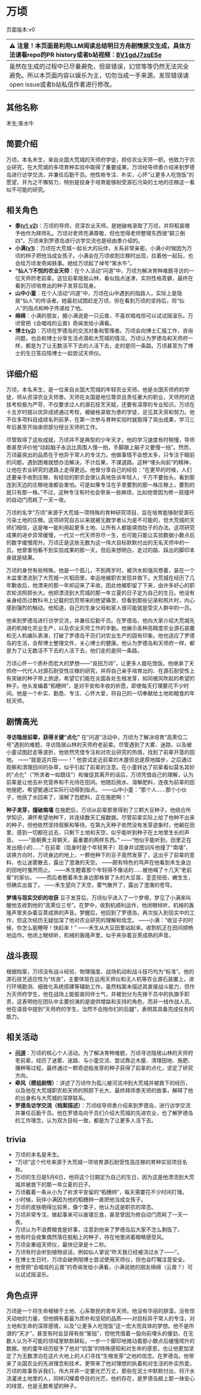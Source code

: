 # 万顷
页面版本:v0
 

| :warning: 注意！本页面是利用LLM阅读总结明日方舟剧情原文生成，具体方法请看repo的PR history或者b站视频：[BV1gdJ7zqESe](https://www.bilibili.com/video/BV1gdJ7zqESe/)         |
|:----------------------------|
| 虽然在生成的过程中已尽量避免，但是错误，幻觉等等仍然无法完全避免。所以本页面内容以娱乐为主，切勿当成一手来源。发现错误请open issue或者b站私信作者进行修改。|



## 其他名称
禾生;笨水牛
## 简要介绍
万顷，本名禾生，来自炎国大荒城的天师府学徒，担任农业天师一职。他致力于农业研究，在大荒城的多项育种实验中取得了重要成果。万顷经导师黍介绍来到罗德岛进行访学交流，并兼任后勤干员。他性格专注、朴实，心怀“让更多人吃饱饭”的愿望，并为之不懈努力，特别是投身于培育能够耐受源石污染的土地的庄稼这一看似不可能的研究。
## 相关角色
-   **黍([v1](char_2025_shu.md),[v2](../char_v3/char_2025_shu.md))**：万顷的导师，资深农业天师。是她破格录取了万顷，并将稻苗赠予他作为拜师礼。万顷对老师充满尊敬，但也觉得老师整理东西很“颠三倒四”。万顷来到罗德岛进行访学交流也是经由黍介绍的。
-   **小满([v1](char_4122_grabds.md))**：万顷在大荒城一起长大的玩伴，关系非常亲密。小满小时候因为万顷的辫子把他当成女孩子。小满会在万顷收割庄稼时出现，拉着他一起玩，也会给万顷发奇闻轶事。她给万顷起了绰号“笨水牛”。
-   **“仙人”/不悦的农业天师**：在个人活动“问道”中，万顷为解决育种难题寻访的一位天师府老前辈。这位前辈隐居山林，看似指点迷津，实则性格乖僻，最终在看到万顷培育出的种子发芽后现身。
-   **山中小童**：在个人活动“问道”中，万顷在山中遇到的指路人，实际上是隐居“仙人”的传话者。她最初试图赶走万顷，但在看到万顷的坚持后，将“仙人”的指点和种子传递给了他。
-   **绵绵**：小满的朋友，据小满说是一只云兽，不喜欢唱戏但可以试试摇滚乐。万顷曾把《会唱戏的云兽》奇闻发给小满看。
-   **博士([v2](../char_v3/extended_char_bo_shi.md))**：万顷在罗德岛的交流对象和管理者。万顷会向博士汇报工作，咨询问题，也会和博士分享生活点滴和大荒城的情况。万顷认为罗德岛和天师府一样，都是为了让无数活不下去的人活下去，走的是同一条路。万顷甚至为了博士的生日答应陪博士一起尝试天师仪。
## 详细介绍
万顷，本名禾生，是一位来自炎国大荒城的年轻农业天师。他是炎国天师府的学徒，师从资深农业天师黍。天师在炎国是地位尊崇且责任重大的职业，天师府的选拔考校极为严苛，不仅要求过人的源石技艺天赋，还要有深厚的专业知识。万顷在十五岁时就以优异成绩通过考校，被破格录取为黍的学徒，足见其天资和努力。他不仅多项科目成绩名列前茅，在第一次参与育种实验时就取得了突出成果，学习三年后甚至开始承担部分授业天师的工作。

尽管取得了这些成就，万顷并不是典型的少年天才。他的学习速度有时稍慢，导师黍甚至评价他“动起脑子永远比周围人慢一拍，手脚跟上脑子又要慢一拍”。然而，万顷最突出的品质在于他异于常人的专注力。他做事情不会想太多，只专注于眼前的问题，遇到困难就想办法解决，不计后果，不谋退路。这种“埋头向前”的精神，让他在农业研究的道路上走得更远。他曾分享自己的经验：“在更早的时候，人们还要亲手收割庄稼，有经验的职农会很认真地告诉年轻人，千万不要抬头。看到那连到天边的庄稼地谁都会害怕。可是如果专注在手里要割的那一株庄稼上，要割的就只有那一株。”不过，这种专注有时也会带来一些麻烦，比如他曾因为修一扇撞坏的自动门而耗了一天一夜。

万顷的名字“万顷”来源于大荒城一项特殊的育种研究项目，旨在培育能够耐受源石污染土地的庄稼。这项研究自古以来就被无数学者认为是不可能的，但大荒城的天师们相信，这是唯一能利用起更多土地、让所有人都能填饱肚子的办法。这项研究成果的进步异常缓慢，一代又一代天师穷尽一生，也可能只能让实验数据小数点后的数字缓慢爬升。万顷正是这些无数为这一伟大目标默默付出的无名天师中的一员。他曾害怕看不到实验成果的那一天，但后来想明白，走过的路、踩出的脚印本身就是结果。

万顷的身世有些特殊。他是一个孤儿，不到两岁时，被洪水和强风卷着，装在一个木盆里漂流到了大荒城一片稻田里，幸运地被职农发现并救下。大荒城在经历了几年歉收后，他漂来的那一年却迎来了丰收，因此他被职留了下来，由许多好心的职农轮流照顾长大。他把漂流到大荒城的那一年立夏的日子定为自己的生日。他没有亲身经历过教科书上记载的饥荒带来的绝望痛苦，但看到那些记录和照片时，内心感到强烈的触动。他知道，自己的生身父母和家人很可能就是受灾人群中的一员。

他来到罗德岛进行访学交流，并兼任后勤干员。在罗德岛，他向大家介绍大荒城先进的机械化农业生产，以及农业天师工作的辛勤。他展示各种高精度农业源石装置和无人机编队表演，打破了罗德岛干员们对农业生产的固有印象。他也适应了罗德岛的生活，会帮博士整理文件，关心博士的健康。他认为罗德岛和天师府一样，都是为了让无数活不下去的人活下去，他们走的是同一条路。

万顷心怀一个质朴而宏大的梦想——“良田万顷”，让更多人能吃饱饭。他继承了天师府一代代人对源石耐受性庄稼的研究，并将自己亲手培育出的、在源石耐受性上有突破的种子带上旅途，希望它们能在炎国各处生根发芽，如同被风吹起的希望的种子。他头发编着“稻穗辫”，是对平安和丰收的祈愿，即使每天打理要花不少时间。他是一个朴实、勤恳、专注、心怀大爱，将自己的一切奉献给土地和粮食的年轻天师。
## 剧情高光
**寻访隐居前辈，获得关键“点化”**
在“问道”活动中，万顷为了解决培育“高荚位二号”遇到的难题，寻访隐居山林的天师府老前辈。尽管遇到了大雾、迷路、以及被小童试图赶走等波折，他依然凭借专注和对农业研究的热情，找到了前辈开垦的田地。
——“就是这片田——！”
他尝试走近前辈的木屋但总是原地踏步，之后通过观察和清理田间的杂草，似乎引起了前辈的注意。在小童转达了前辈看似莫名其妙的“点化”（“所求者一如既往”）和催促其离开的话后，万顷凭借自己的理解，认为前辈是让他去补充营养和不光待在田间。他随后挑水、溶解肥料，连夜为前辈的田地施肥，希望能通过实际行动得到指点。
——山中小童：“那个人......那个小伙子，他挑了水回来了，溶解了包肥料，正在施肥啊！”

**种子发芽，撞破南墙**
在施肥后，万顷从前辈那里得到了三颗大豆种子。他结合所学知识，满怀希望地种下，并连续数天汇报数据。尽管前辈实际上给了他种不出来的种子，但他依然坚持观察和等待。在第九天种子依然没有发芽迹象时，他躺在田里，感到一切都在远去，只剩下土地和天空，似乎能听到种子在土地里生长的声音。
——“面朝黄土背朝天，最重要的两样东西。”
——“他似乎能听到，田里正在发出细小的......”
在前辈（现身时是个年轻男子）现身并试图训斥他撞了“南墙”、该换方向时，万顷身边的地上，一颗他种下的豆子竟然发芽了，这出乎了前辈的意料，也让迷雾散去，露出了澄澈的天空。
——颇有特色的骂声在他看到禾生身边的田地时戛然而止。
——禾生瞪着那个年轻得不像话的......被他喊了十几天“老前辈”的家伙。
——而后者瞪着禾生身边那株冒了头的大豆苗，歪歪扭扭，嫩生生，但确实出苗了。
——禾生望向了天空，雾气散开了，露出了澄澈的苍穹。

**梦境与现实交织的收获**
豆子发芽后，万顷似乎进入了一个梦境，梦见了小满来叫醒他去收割他的“高荚位三号”。在梦中，收割机顺利运作，他闭眼倾听，机械的轰隆声里夹杂着豆荚成熟的声音。梦醒后，他回到了罗德岛，再次投入到现实中的工作，但这次经历无疑加深了他对农业研究的理解和信念。
——小满：“收豆子的时候，你怎么能睡呀！快起来！”
——禾生从大豆田里站起来。收割机正在田间顺畅地运作。他闭上眼倾听，机械的轰隆声里，似乎夹杂着豆荚成熟的声音。
## 战斗表现
根据档案，万顷没有战斗经验，物理强度、战场机动和战斗技巧均为“标准”。他的源石技艺适应性为“优良”，主要体现在运用天师仪和无人机等农业源石装置上，进行环境勘测、细致化系统搭建等辅助工作。虽然档案未描述其直接战斗能力，但作为天师府学生，他在战场上能振奋同伴士气，并被划分为先锋干员中的执旗手职责，这表明他在团队中主要扮演的是提供增益和支持的角色，而非一线作战人员。他在语音中提到“天师府的学生，当然不会拖你们的后腿”，表明其具备完成任务的能力。
## 相关活动
-   **[问道](../stories/story_wanqin_set_1.md)**：万顷的核心个人活动。为了解决育种难题，万顷寻访隐居山林的天师府老前辈，经历了迷雾、迷路、与小童交流、尝试靠近木屋、清理田地、施肥、播种等过程，最终通过一颗奇迹般发芽的种子获得了前辈的点化，坚定了研究方向。
-   **牵风（模组剧情）**：讲述了万顷作为孤儿被河流冲到大荒城并被救下的经历，以及他在大荒城职农和天师的照顾下长大、最终拜师黍天师的故事，解释了他的出身和与大荒城的深厚联系。
-   **罗德岛访学交流（档案描述）**：万顷经导师黍介绍来到罗德岛，进行访学交流并兼任后勤干员。他在罗德岛向干员们介绍大荒城的先进农业，也了解罗德岛的工作理念，认为双方目标一致，都是为了让更多人活下去。
## trivia
*   万顷的本名是禾生。
*   “万顷”这个代号来源于大荒城一项培育源石耐受性高庄稼的育种实验项目名称。
*   万顷的生日是5月6日，他将这个日期定为自己的生日，因为这是他漂流到大荒城并被救下的那一年立夏的日子。
*   万顷戴着一条从小为了祈求平安留的“稻穗辫”，每天需要花不少时间打理。
*   小时候，玩伴小满因为他的稻穗辫一直把他当成女孩子。
*   万顷的皮肤晒得比较黑，像个栗子，他认为这是职农的常态。
*   万顷非常专注，做起事来可以废寝忘食，甚至曾因为修自动门而耗了一天一夜。
*   万顷认为不浪费粮食是好事，注意到他来了罗德岛后大家不怎么剩饭了。
*   他有时会收集偶然落在舰船上的种子，待在地里闭着眼睛感受风。
*   万顷会重组天师仪，最快记录是十二秒。
*   万顷有时会听到植物说话，例如仙人掌说“昨天我已经被浇过水了——”。
*   在博士生日时，万顷会破例陪博士尝试使用天师仪，但也会叮嘱注意安全。
*   他曾把“会唱戏的云兽”的奇闻发给小满看，小满说她的朋友绵绵（云兽？）可以试试摇滚乐。
## 角色点评
万顷是一个将生命根植于土地、心系黎民的青年天师。他没有华丽的辞藻，没有惊天动地的力量，但他拥有着最为质朴和坚韧的品质——对目标异于常人的专注，对土地和生命的深厚感情，以及“让更多人吃饱饭”这一宏大而具体的梦想。他不是所谓的“天才”，甚至有时会显得有些“笨拙”，但他凭借着一股向前埋头的傻劲，在无数人认为不可能的领域里默默耕耘，一步一个脚印地推动着那小数点后缓慢爬升的数据。他的童年经历赋予了他对“饥饿”的特殊感知和对生命的感恩，也让他更加坚定了为无数漂泊在这片大地上的人们寻找“生根发芽”之地的信念。在罗德岛，他带来了炎国农业的先进理念和技术，更带来了他对理想的执着和对生活的朴实热爱。万顷的故事告诉我们，伟大并非一定要光芒万丈，那些在泥土中默默付出、将汗水浇灌进土地里的人，同样闪耀着夺目的光芒。他的存在，是罗德岛舰上那一抹安心的绿意，也是无数希望的种子。